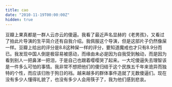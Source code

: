 ```yaml
---
title: cao
date: "2010-11-19T00:00:00Z"
hidden: true
---
```

豆瓣上果真都是一群人云亦云的傻逼。我看了最近声名显赫的《老男孩》，又看过了拍此片导演的生平简介还有自我介绍。我佩服这个导演，但是这部片子仍然像屎一样。豆瓣上给出的评分是8.8这种屎一样的评分，要知道魔戒也才只有8.9分而已。我发现中国人倒是极容易被感动，而缘由未必是因为自我受到触动，而是因为看到别人一把鼻涕一把泪，于是自己也跟着嘤嘤哭了起来。一大坨傻逼失去理智该是一件多么可怕的事情。我非常不想把他们的傻归结于这个民族五千年来诡异而独特的个性，而应该归咎于狗日的裆。越来越多的群体事件造就了无数傻逼们。现在没有多少人懂得礼貌了，也没有多少人会用筷子了，我为他们感到悲哀。